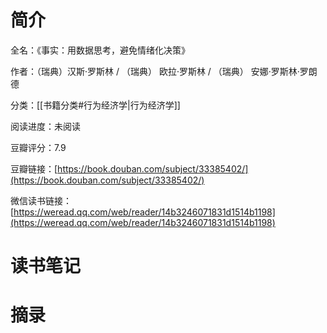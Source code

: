 # 简介

全名：《事实：用数据思考，避免情绪化决策》

作者：（瑞典）汉斯·罗斯林 / （瑞典） 欧拉·罗斯林 / （瑞典） 安娜·罗斯林·罗朗德

分类：[[书籍分类#行为经济学|行为经济学]]

阅读进度：未阅读

豆瓣评分：7.9

豆瓣链接：[https://book.douban.com/subject/33385402/](https://book.douban.com/subject/33385402/)

微信读书链接：[https://weread.qq.com/web/reader/14b3246071831d1514b1198](https://weread.qq.com/web/reader/14b3246071831d1514b1198)

# 读书笔记



# 摘录


